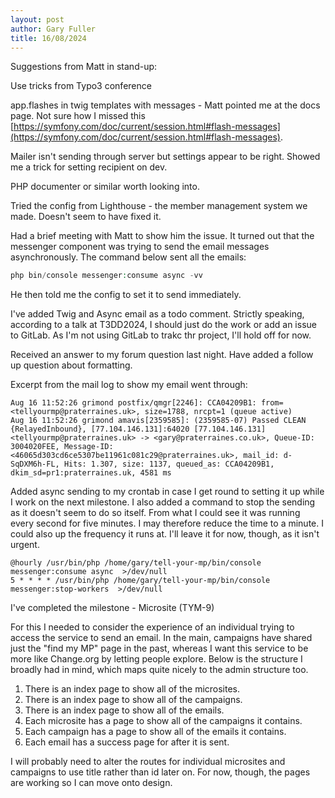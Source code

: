 ```yaml
---
layout: post
author: Gary Fuller
title: 16/08/2024
---
```


Suggestions from Matt in stand-up:

Use tricks from Typo3 conference

app.flashes in twig templates with messages - Matt pointed me at the docs page. Not sure how I missed this [https://symfony.com/doc/current/session.html#flash-messages](https://symfony.com/doc/current/session.html#flash-messages). 

Mailer isn't sending through server but settings appear to be right. Showed me a trick for setting recipient on dev.

PHP documenter or similar worth looking into.

Tried the config from Lighthouse - the member management system we made. Doesn't seem to have fixed it. 

Had a brief meeting with Matt to show him the issue. It turned out that the messenger component was trying to send the email messages asynchronously. The command below sent all the emails:

```php
php bin/console messenger:consume async -vv
```

He then told me the config to set it to send immediately.

I've added Twig and Async email as a todo comment. Strictly speaking, according to a talk at T3DD2024, I should just do the work or add an issue to GitLab. As I'm not using GitLab to trakc thr project, I'll hold off for now. 

Received an answer to my forum question last night. Have added a follow up question about formatting.

Excerpt from the mail log to show my email went through:

```
Aug 16 11:52:26 grimond postfix/qmgr[2246]: CCA04209B1: from=<tellyourmp@praterraines.uk>, size=1788, nrcpt=1 (queue active)
Aug 16 11:52:26 grimond amavis[2359585]: (2359585-07) Passed CLEAN {RelayedInbound}, [77.104.146.131]:64020 [77.104.146.131] <tellyourmp@praterraines.uk> -> <gary@praterraines.co.uk>, Queue-ID: 3004020FEE, Message-ID: <46065d303cd6ce5307be11961c081c29@praterraines.uk>, mail_id: d-SqDXM6h-FL, Hits: 1.307, size: 1137, queued_as: CCA04209B1, dkim_sd=pr1:praterraines.uk, 4581 ms
```

Added async sending to my crontab in case I get round to setting it up while I work on the next milestone. I also added a command to stop the sending as it doesn't seem to do so itself. From what I could see it was running every second for five minutes. I may therefore reduce the time to a minute. I could also up the frequency it runs at. I'll leave it for now, though, as it isn't urgent. 

```
@hourly /usr/bin/php /home/gary/tell-your-mp/bin/console messenger:consume async  >/dev/null
5 * * * * /usr/bin/php /home/gary/tell-your-mp/bin/console messenger:stop-workers  >/dev/null
```

I've completed the milestone - Microsite (TYM-9)

For this I needed to consider the experience of an individual trying to access the service to send an email. In the main, campaigns have shared just the "find my MP" page in the past, whereas I want this service to be more like Change.org by letting people explore. Below is the structure I broadly had in mind, which maps quite nicely to the admin structure too.  

1. There is an index page to show all of the microsites.
2. There is an index page to show all of the campaigns.
3. There is an index page to show all of the emails.
4. Each microsite has a page to show all of the campaigns it contains.
5. Each campaign has a page to show all of the emails it contains.
6. Each email has a success page for after it is sent.

I will probably need to alter the routes for individual microsites and campaigns to use title rather than id later on. For now, though, the pages are working so I can move onto design.


